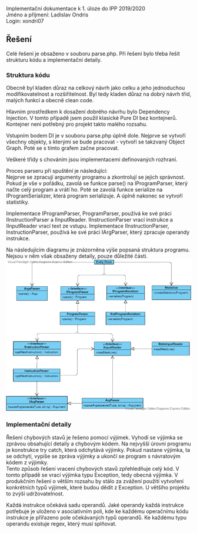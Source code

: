 Implementační dokumentace k 1. úloze do IPP 2019/2020  
Jméno a příjmení: Ladislav Ondris  
Login: xondri07

## Řešení
Celé řešení je obsaženo v souboru parse.php. Při řešení bylo třeba řešit strukturu kódu a implementační detaily. 

### Struktura kódu
Obecně byl kladen důraz na celkový návrh jako celku a jeho jednoduchou modifikovatelnost a rozšiřitelnost. Byl tedy kladen důraz na dobrý návrh tříd, malých funkcí a obecně clean code.

Hlavním prostředkem k dosažení dobrého návrhu bylo Dependency Injection. V tomto případě jsem použil klasické Pure DI bez kontejnerů. Kontejner není potřebný pro projekt takto malého rozsahu.

Vstupním bodem DI je v souboru parse.php úplně dole. Nejprve se vytvoří všechny objekty, s kterými se bude pracovat - vytvoří se takzvaný Object Graph. Poté se s tímto grafem začne pracovat.

Veškeré třídy s chováním jsou implementacemi definovaných rozhraní.

Proces parseru při spuštění je následující:   
Nejprve se zpracují argumenty programu a zkontrolují se jejich správnost. Pokud je vše v pořádku, zavolá se funkce parse() na IProgramParser, který načte celý program a vrátí ho. Poté se zavolá funkce serialize na IProgramSerializer, která program serializuje. A úplně nakonec se vytvoří statistiky.

Implementace IProgramParser, ProgramParser, používá ke své práci IInstructionParser a IInputReader. IInstructionParser vrací instrukce a IInputReader vrací text ze vstupu. Implementace IInstructionParser, InstructionParser, používá ke své práci IArgParser, který zpracuje operandy instrukce.

Na následujícím diagramu je znázorněna výše popsaná struktura programu. Nejsou v něm však obsaženy detaily, pouze důležité části.
![Class Diagram znázorňující celkovou sturukturu parseru](/images/parse_class_diagram.png)

### Implementační detaily
Řešení chybových stavů je řešeno pomocí výjimek. Vyhodí se výjimka se zprávou obsahující detaily a chybovým kódem. Na nejvyšší úrovni programu je konstrukce try catch, která odchytává výjimky. Pokud nastane výjimka, ta se odchytí, vypíše se zpráva výjimky a ukončí se program s návratovým kódem z výjimky.  
Tento způsob řešení vracení chybových stavů zpřehledňuje celý kód. V tomto případě se vrací výjimka typu Exception, tedy obecná výjimka. V produkčním řešení o větším rozsahu by stálo za zvážení použití vytvoření konkrétních typů výjimek, které budou dědit z Exception. U většího projektu to zvýší udržovatelnost.

Každá instrukce očekává sadu operandů. Jaké operandy každá instrukce potřebuje je uloženo v asociativním poli, kde ke každému operačnímu kódu instrukce je přiřazeno pole očekávaných typů operandů. Ke každému typu operandu existuje regex, který musí splňovat.


